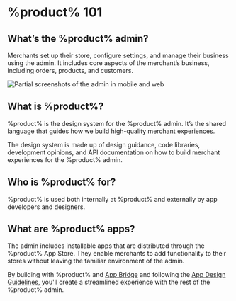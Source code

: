 # %product% 101

## What’s the %product% admin?

Merchants set up their store, configure settings, and manage their business using the admin. It includes core aspects of the merchant’s business, including orders, products, and customers.

![Partial screenshots of the admin in mobile and web](/images/getting-started/polaris-101/mobile-web-admin@2x.png)

## What is %product%?

%product% is the design system for the %product% admin. It’s the shared language that guides how we build high-quality merchant experiences.

The design system is made up of design guidance, code libraries, development opinions, and API documentation on how to build merchant experiences for the %product% admin.

## Who is %product% for?

%product% is used both internally at %product% and externally by app developers and designers.

## What are %product% apps?

The admin includes installable apps that are distributed through the %product% App Store. They enable merchants to add functionality to their stores without leaving the familiar environment of the admin.

By building with %product% and [App Bridge](https://shopify.dev/apps/tools/app-bridge) and following the [App Design Guidelines](https://shopify.dev/apps/design-guidelines), you'll create a streamlined experience with the rest of the %product% admin.